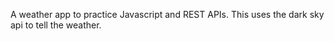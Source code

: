 A weather app to practice Javascript and REST APIs. This uses the dark sky api to tell the weather.
